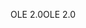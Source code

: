 <span data-ttu-id="642ee-101">OLE 2.0</span><span class="sxs-lookup"><span data-stu-id="642ee-101">OLE 2.0</span></span>